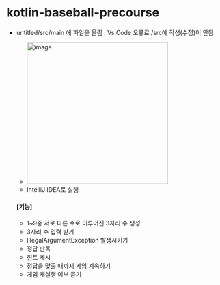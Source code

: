 # kotlin-baseball-precourse

- untitled/src/main 에 파일을 올림 : Vs Code 오류로 /src에 작성(수정)이 안됨
  - <img width="330" alt="image" src="https://github.com/DeveloperBaa/kotlin-baseball-precourse/assets/106180966/f4ef4c06-0d6d-4275-ae18-4e63d498e937">
  - IntelliJ IDEA로 실행


  #### [기능]
  - 1~9중 서로 다른 수로 이루어진 3자리 수 생성
  - 3자리 수 입력 받기
  - IllegalArgumentException 발생시키기
  - 정답 판독
  - 힌트 제시
  - 정답을 맞출 때까지 게임 계속하기
  - 게임 재실행 여부 묻기
